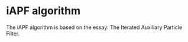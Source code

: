 # iAPF algorithm

The iAPF algorithm is based on the essay: The Iterated Auxiliary Particle Filter.
